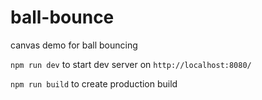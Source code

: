# ball-bounce

canvas demo for ball bouncing

`npm run dev` to start dev server on `http://localhost:8080/`

`npm run build` to create production build
